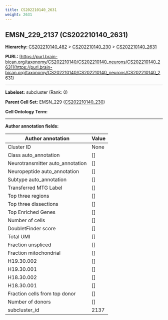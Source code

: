 ```yaml
---
title: CS202210140_2631
weight: 2631
---
```

## EMSN_229_2137 (CS202210140_2631)
<b>Hierarchy: </b>
[CS202210140_482](../CS202210140_482) >
[CS202210140_230](../CS202210140_230) >
[CS202210140_2631](../CS202210140_2631)

**PURL:** [https://purl.brain-bican.org/taxonomy/CS202210140/CS202210140_neurons/CS202210140_2631](https://purl.brain-bican.org/taxonomy/CS202210140/CS202210140_neurons/CS202210140_2631)

---


**Labelset:** subcluster (Rank: 0)

**Parent Cell Set:** EMSN_229 ([CS202210140_230](../CS202210140_230))



**Cell Ontology Term:** 

[MARKER GENES.]: #


---

[TRANSFERRED ANNOTATIONS.]: #


[AUTHOR ANNOTATION FIELDS.]: #


**Author annotation fields:**

| Author annotation | Value |
|-------------------|-------|
|Cluster ID|None|
|Class auto_annotation|[]|
|Neurotransmitter auto_annotation|[]|
|Neuropeptide auto_annotation|[]|
|Subtype auto_annotation|[]|
|Transferred MTG Label|[]|
|Top three regions|[]|
|Top three dissections|[]|
|Top Enriched Genes|[]|
|Number of cells|[]|
|DoubletFinder score|[]|
|Total UMI|[]|
|Fraction unspliced|[]|
|Fraction mitochondrial|[]|
|H19.30.002|[]|
|H19.30.001|[]|
|H18.30.002|[]|
|H18.30.001|[]|
|Fraction cells from top donor|[]|
|Number of donors|[]|
|subcluster_id|2137|
